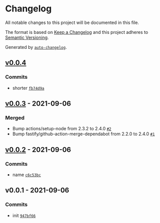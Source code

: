 # Changelog

All notable changes to this project will be documented in this file.

The format is based on [Keep a Changelog](https://keepachangelog.com/en/1.0.0/)
and this project adheres to [Semantic Versioning](https://semver.org/spec/v2.0.0.html).

Generated by [`auto-changelog`](https://github.com/CookPete/auto-changelog).

## [v0.0.4](https://github.com/bcomnes/supp/compare/v0.0.3...v0.0.4)

### Commits

- shorter [`fb74d9a`](https://github.com/bcomnes/supp/commit/fb74d9a793a08ecf1d6b339184e431c4a367972f)

## [v0.0.3](https://github.com/bcomnes/supp/compare/v0.0.2...v0.0.3) - 2021-09-06

### Merged

- Bump actions/setup-node from 2.3.2 to 2.4.0 [`#2`](https://github.com/bcomnes/supp/pull/2)
- Bump fastify/github-action-merge-dependabot from 2.2.0 to 2.4.0 [`#1`](https://github.com/bcomnes/supp/pull/1)

## [v0.0.2](https://github.com/bcomnes/supp/compare/v0.0.1...v0.0.2) - 2021-09-06

### Commits

- name [`c6c53bc`](https://github.com/bcomnes/supp/commit/c6c53bc83b7bfd733605e309411961a6f5b7c0bd)

## v0.0.1 - 2021-09-06

### Commits

- init [`947bf66`](https://github.com/bcomnes/supp/commit/947bf66ef901b040c9fd1b1aaf3dd90abe43c5ca)
